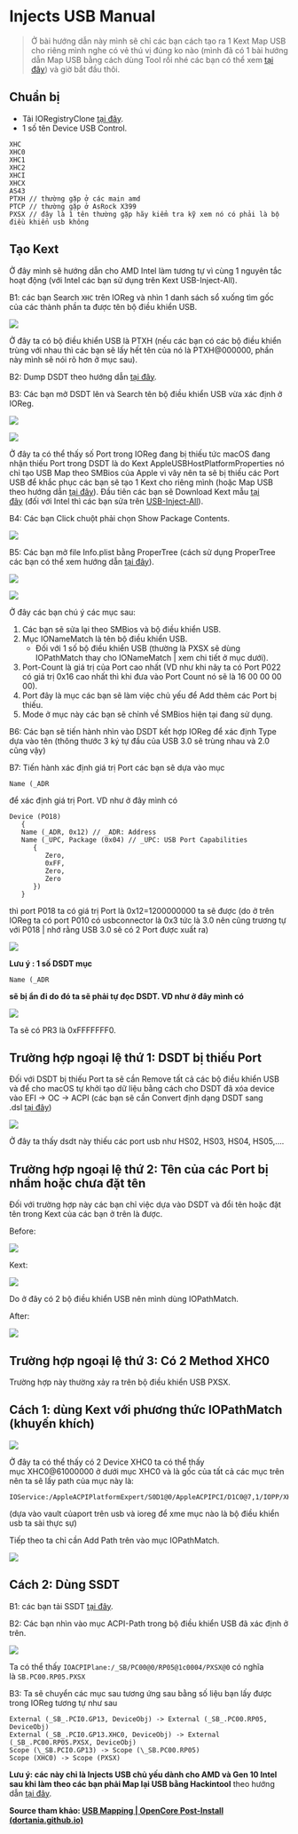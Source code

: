 # Injects USB Manual

> Ở bài hướng dẫn này mình sẽ chỉ các bạn cách tạo ra 1 Kext Map USB cho riêng mình nghe có vẻ thú vị đúng ko nào (mình đã có 1 bài hướng dẫn Map USB bằng cách dùng Tool rồi nhé các bạn có thể xem [tại đây](https://heavietnam.ga/2021/09/29/vi-1map-usb-intel-and-amd/)) và giờ bắt đầu thôi.

## Chuẩn bị

- Tải IORegistryClone [tại đây](https://github.com/khronokernel/IORegistryClone/blob/master/ioreg-302.zip).
- 1 số tên Device USB Control.

```
XHC
XHC0
XHC1
XHC2
XHCI
XHCX
AS43
PTXH // thường gặp ở các main amd
PTCP // thường gặp ở AsRock X399 
PXSX // đây là 1 tên thường gặp hãy kiểm tra kỹ xem nó có phải là bộ điều khiển usb không
```

## Tạo Kext

Ở đây mình sẽ hướng dẫn cho AMD Intel làm tương tự vì cùng 1 nguyên tắc hoạt động (với Intel các bạn sử dụng trên Kext USB-Inject-All).

B1: các bạn Search `XHC` trên IOReg và nhìn 1 danh sách sổ xuống tìm gốc của các thành phần ta được tên bộ điều khiển USB.

![](https://dortania.github.io/OpenCore-Post-Install/assets/img/controller-name.65fee9c7.png)

Ở đây ta có bộ điều khiển USB là PTXH (nếu các bạn có các bộ điều khiển trùng với nhau thì các bạn sẽ lấy hết tên của nó là PTXH@000000, phần này mình sẽ nói rõ hơn ở mục sau).

B2: Dump DSDT theo hướng dẫn [tại đây](https://heavietnam.ga/2021/09/29/xxvi-patch-dsdt-phan-1/).

B3: Các bạn mở DSDT lên và Search tên bộ điều khiển USB vừa xác định ở IOReg.

![](https://dortania.github.io/OpenCore-Post-Install/assets/img/dsdt-1.9fd16334.png)

![](https://dortania.github.io/OpenCore-Post-Install/assets/img/dsdt-2.fcac4b17.png)

Ở đây ta có thể thấy số Port trong IOReg đang bị thiếu tức macOS đang nhận thiếu Port trong DSDT là do Kext AppleUSBHostPlatformProperties nó chỉ tạo USB Map theo SMBios của Apple vì vây nên ta sẽ bị thiếu các Port USB để khắc phục các bạn sẽ tạo 1 Kext cho riêng mình (hoặc Map USB theo hướng dẫn [tại đây](https://heavietnam.ga/2021/09/29/vi-1map-usb-intel-and-amd/)). Đầu tiên các bạn sẽ Download Kext mẫu [tại đây](https://github.com/dortania/OpenCore-Post-Install/blob/master/extra-files/AMD-USB-Map.kext.zip) (đối với Intel thì các bạn sửa trên [USB-Inject-All](https://bitbucket.org/RehabMan/os-x-usb-inject-all/downloads/)).

B4: Các bạn Click chuột phải chọn Show Package Contents.

![](https://imgur.com/HutDs5k.png)

B5: Các bạn mở file Info.plist bằng ProperTree (cách sử dụng ProperTree các bạn có thể xem hướng dẫn [tại đây](https://heavietnam.ga/2021/09/29/tim-hieu-ve-hackintosh/)).

![](https://imgur.com/QFPihWX.png)

![](https://imgur.com/hrz6KiI.png)

Ở đây các bạn chú ý các mục sau:

1. Các bạn sẽ sửa lại theo SMBios và bộ điều khiển USB.
2. Mục IONameMatch là tên bộ điều khiển USB.
   - Đối với 1 số bộ điều khiển USB (thường là PXSX sẽ dùng IOPathMatch thay cho IONameMatch | xem chi tiết ở mục dưới).
3. Port-Count là giá trị của Port cao nhất (VD như khi nãy ta có Port P022 có giá trị 0x16 cao nhất thì khi đưa vào Port Count nó sẽ là 16 00 00 00 00).
4. Port đây là mục các bạn sẽ làm việc chủ yếu để Add thêm các Port bị thiếu.
5. Mode ở mục này các bạn sẽ chỉnh về SMBios hiện tại đang sử dụng.

B6: Các bạn sẽ tiến hành nhìn vào DSDT kết hợp IOReg để xác định Type dựa vào tên (thông thước 3 ký tự đầu của USB 3.0 sẽ trùng nhau và 2.0 cũng vậy)

B7: Tiến hành xác định giá trị Port các bạn sẽ dựa vào mục

```
Name (_ADR
```

để xác định giá trị Port. VD như ở đây mình có

```
Device (PO18)
   {
   Name (_ADR, 0x12) // _ADR: Address
   Name (_UPC, Package (0x04) // _UPC: USB Port Capabilities
      {
         Zero,
         0xFF,
         Zero,
         Zero
      })
   }
```

thì port P018 ta có giá trị Port là 0x12=1200000000 ta sẽ được (do ở trên IOReg ta có port P010 có usbconnector là 0x3 tức là 3.0 nên cũng trương tự với P018 | nhớ rằng USB 3.0 sẽ có 2 Port được xuất ra)

![](https://dortania.github.io/OpenCore-Post-Install/assets/img/port-info.64852be6.png)

**Lưu ý : 1 số DSDT mục**

```
Name (_ADR
```

**sẽ bị ẩn đi do đó ta sẽ phải tự đọc DSDT. VD như ở đây mình có**

![](https://imgur.com/cey13IE.png)

Ta sẽ có PR3 là 0xFFFFFFF0.

## Trường hợp ngoại lệ thứ 1: DSDT bị thiếu Port

Đối với DSDT bị thiếu Port ta sẽ cần Remove tất cả các bộ điều khiển USB và để cho macOS tự khởi tạo dữ liệu bằng cách cho DSDT đã xóa device vào EFI -> OC -> ACPI (các bạn sẽ cần Convert định dạng DSDT sang .dsl [tại đây](https://heavietnam.ga/2021/09/29/xxvi-patch-dsdt-phan-1/))

![](https://dortania.github.io/OpenCore-Post-Install/assets/img/dsdt-missing.fdae3b86.png)

Ở đây ta thấy dsdt này thiếu các port usb như HS02, HS03, HS04, HS05,….

## Trường hợp ngoại lệ thứ 2: Tên của các Port bị nhầm hoặc chưa đặt tên

Đối với trường hợp này các bạn chỉ việc dựa vào DSDT và đổi tên hoặc đặt tên trong Kext của các bạn ở trên là được.

Before:

![](https://dortania.github.io/OpenCore-Post-Install/assets/img/pre-map.29fe7763.png)

Kext:

![](https://dortania.github.io/OpenCore-Post-Install/assets/img/genirc-plist.47f64f03.png)

Do ở đây có 2 bộ điều khiển USB nên mình dùng IOPathMatch.

After:

![](https://dortania.github.io/OpenCore-Post-Install/assets/img/post-map.6b7c1e5e.png)

## Trường hợp ngoại lệ thứ 3: Có 2 Method XHC0

Trường hợp này thường xảy ra trên bộ điều khiển USB PXSX.

## Cách 1: dùng Kext với phương thức IOPathMatch (khuyến khích)

![](https://dortania.github.io/OpenCore-Post-Install/assets/img/iopathmatch.ce488cb3.png)

Ở đây ta có thể thấy có 2 Device XHC0 ta có thể thấy mục XHC0@61000000 ở dưới mục XHC0 và là gốc của tất cả các mục trên nên ta sẽ lấy path của mục này là:

```
IOService:/AppleACPIPlatformExpert/S0D1@0/AppleACPIPCI/D1C0@7,1/IOPP/XHC0@0,3/XHC0@61000000
```

(dựa vào vault củaport trên usb và ioreg để xme mục nào là bộ điều khiển usb ta sài thực sự)

Tiếp theo ta chỉ cần Add Path trên vào mục IOPathMatch.

![](https://dortania.github.io/OpenCore-Post-Install/assets/img/path-match-config.1139f1d8.png)

## Cách 2: Dùng SSDT

B1: các bạn tải SSDT [tại đây](https://github.com/dortania/OpenCore-Post-Install/blob/master/extra-files/SSDT-SHC0.dsl).

B2: Các bạn nhìn vào mục ACPI-Path trong bộ điều khiển USB đã xác định ở trên.

![](https://dortania.github.io/OpenCore-Post-Install/assets/img/acpi-path.b5562f4f.png)

Ta có thể thấy `IOACPIPlane:/_SB/PC00@0/RP05@1c0004/PXSX@0` có nghĩa là `SB.PC00.RP05.PXSX`

B3: Ta sẽ chuyển các mục sau tương ứng sau bằng số liệu bạn lấy được trong IOReg tương tự như sau

```
External (_SB_.PCI0.GP13, DeviceObj) -> External (_SB_.PC00.RP05, DeviceObj)
External (_SB_.PCI0.GP13.XHC0, DeviceObj) -> External (_SB_.PC00.RP05.PXSX, DeviceObj)
Scope (\_SB.PCI0.GP13) -> Scope (\_SB.PC00.RP05)
Scope (XHC0) -> Scope (PXSX)
```

**Lưu ý: các này chỉ là Injects USB chủ yếu dành cho AMD và Gen 10 Intel sau khi làm theo các bạn phải Map lại USB bằng Hackintool** theo hướng dẫn [tại đây](https://heavietnam.ga/2021/09/29/vi-1map-usb-intel-and-amd/).

**Source tham khảo: [USB Mapping | OpenCore Post-Install (dortania.github.io)](https://dortania.github.io/OpenCore-Post-Install/usb/amd-mapping/amd.html#amd-and-3rd-party-usb-mapping)**
